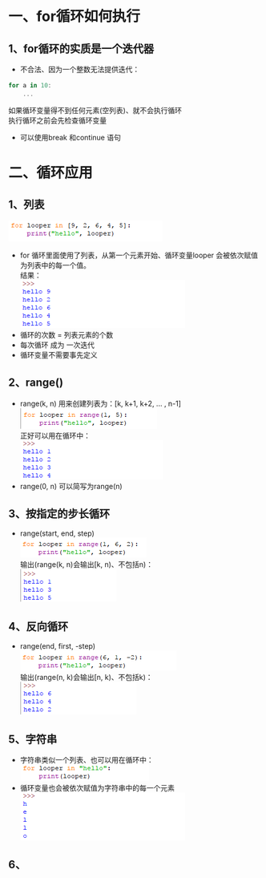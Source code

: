 # 一、for循环如何执行  
## 1、for循环的实质是一个迭代器
* 不合法、因为一个整数无法提供迭代：
```javascript
for a in 10:
    ...
```
如果循环变量得不到任何元素(空列表)、就不会执行循环  
执行循环之前会先检查循环变量  

* 可以使用break 和continue 语句

# 二、循环应用
## 1、列表
![photo](0000-photos/0023.png)  
* for 循环里面使用了列表，从第一个元素开始、循环变量looper 会被依次赋值为列表中的每一个值。  
结果：  
![photo](0000-photos/0024.png)  
* 循环的次数 = 列表元素的个数  
* 每次循环 成为 一次迭代  
* 循环变量不需要事先定义  

## 2、range()
* range(k, n) 用来创建列表为：[k, k+1, k+2, ... , n-1]  
![photo](0000-photos/0025.png)  
正好可以用在循环中：  
![photo](0000-photos/0026.png)  
* range(0, n) 可以简写为range(n)  

## 3、按指定的步长循环
* range(start, end, step)  
![photo](0000-photos/0029.png)  
输出(range(k, n)会输出[k, n)、不包括n)：  
![photo](0000-photos/0030.png)  

## 4、反向循环
* range(end, first, -step)  
![photo](0000-photos/0031.png)  
输出(range(n, k)会输出[n, k)、不包括k)：  
![photo](0000-photos/0032.png)  

## 5、字符串
* 字符串类似一个列表、也可以用在循环中：  
![photo](0000-photos/0027.png)  
* 循环变量也会被依次赋值为字符串中的每一个元素  
![photo](0000-photos/0028.png)  

## 6、